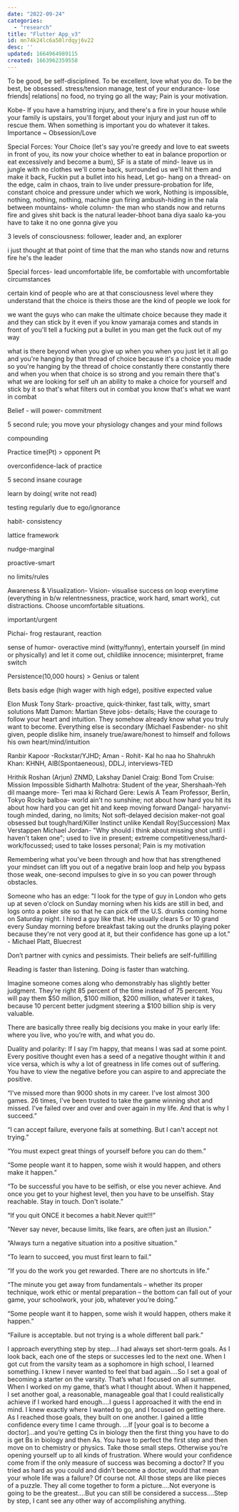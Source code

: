 ```yaml
---
date: "2022-09-24"
categories: 
  - "research"
title: "Flutter App_v3"
id: mn74k24lc6a50lrdqyj6v22
desc: ''
updated: 1664964989115
created: 1663962359558
---
```




To be good, be self-disciplined. To be excellent, love what you do. To be the best, be obsessed. stress/tension manage, test of your endurance- lose friends| relations| no food, no trying go all the way; Pain is your motivation.

Kobe- If you have a hamstring injury, and there's a fire in your house while your family is upstairs, you'll forget about your injury and just run off to rescue them. When something is important you do whatever it takes. Importance ~ Obsession/Love

Special Forces: Your Choice (let's say you're greedy and love to eat sweets in front of you, its now your choice whether to eat in balance proportion or eat excessively and become a bum), SF is a state of mind- leave us in jungle with no clothes we'll come back, surrounded us we'll hit them and make it back, Fuckin put a bullet into his head, Let go- hang on a thread- on the edge, calm in chaos, train to live under pressure-probation for life, constant choice and pressure under which we work, Nothing is impossible, nothing, nothing, nothing, machine gun firing ambush-hiding in the nala between mountains- whole column- the man who stands now and returns fire and gives shit back is the natural leader-bhoot bana diya saalo ka-you have to take it no one gonna give you

3 levels of consciousness: follower, leader and, an explorer

i just thought at that point of time that the man who stands now and returns fire he's the leader

Special forces- lead uncomfortable life, be comfortable with uncomfortable circumstances

certain kind of people who are at that consciousness level where they understand that the choice is theirs those are the kind of people we look for

we want the guys who can make the ultimate choice because they made it and they can stick by it even if you know yamaraja comes and stands in front of you'll tell a fucking put a bullet in you man get the fuck out of my way

what is there beyond when you give up when you when you just let it all go and you're hanging by that thread of choice because it's a choice you made so you're hanging by the thread of choice constantly there constantly there and when you when that choice is so strong and you remain there that's what we are looking for self uh an ability to make a choice for yourself and stick by it so that's what filters out in combat you know that's what we want in combat 

Belief - will power- commitment

5 second rule; you move your physiology changes and your mind follows

compounding

Practice time(Pt) > opponent Pt

overconfidence-lack of practice

5 second insane courage

learn by doing( write not read)

testing regularly due to ego/ignorance

habit- consistency

lattice framework

nudge-marginal

proactive-smart

no limits/rules

Awareness & Visualization- Vision- visualise success on loop everytime (everything in b/w relentnessness, practice, work hard, smart work), cut distractions. Choose uncomfortable situations.

important/urgent

Pichai- frog restaurant, reaction

sense of humor- overactive mind (witty/funny), entertain yourself (in mind or physically) and let it come out, childlike innocence; misinterpret, frame switch


Persistence(10,000 hours) > Genius or talent

Bets basis edge (high wager with high edge), positive expected value


Elon Musk
Tony Stark- proactive, quick-thinker, fast talk, witty, smart solutions
Matt Damon: Martian
Steve jobs- details; Have the courage to follow your heart and intuition. They somehow already know what you truly want to become. Everything else is secondary
(Michael Fasbender- no shit given, people dislike him, insanely true/aware/honest to himself and follows his own heart/mind/intuition


Ranbir Kapoor -Rockstar/YJHD;
Aman - Rohit- Kal ho naa ho
Shahrukh Khan: KHNH, AIB(Spontaeneous), DDLJ, interviews-TED



Hrithik Roshan (Arjun) ZNMD, Lakshay
Daniel Craig: Bond
Tom Cruise: Mission Impossible
Sidharth Malhotra: Student of the year, Shershaah-Yeh dil maange more- Teri maa ki
Richard Gere: Lewis
A Team
Professor, Berlin, Tokyo
Rocky balboa- world ain't no sunshine; not about how hard you hit its about how hard you can get hit and keep moving forward
Dangal- haryanvi- tough minded, daring, no limits; Not soft-delayed decision maker-not goal obsessed but tough/hard/Killer Instinct unlike Kendall Roy(Succession)
Max Verstappen
Michael Jordan- "Why should i think about missing shot until i haven't taken one"; used to live in present; extreme competitiveness/hard-work/focussed; used to take losses personal; Pain is my motivation


Remembering what you’ve been through and how that has strengthened your mindset can lift you out of a negative brain loop and help you bypass those weak, one-second impulses to give in so you can power through obstacles. 



Someone who has an edge: "I look for the type of guy in London who gets up at seven o'clock on Sunday morning when his kids are still in bed, and logs onto a poker site so that he can pick off the U.S. drunks coming home on Saturday night. I hired a guy like that. He usually clears 5 or 10 grand every Sunday morning before breakfast taking out the drunks playing poker because they're not very good at it, but their confidence has gone up a lot." - Michael Platt, Bluecrest

Don’t partner with cynics and pessimists. Their beliefs are self-fulfilling


Reading is faster than listening. Doing is faster than watching.


Imagine someone comes along who demonstrably has slightly better judgment. They’re right 85 percent of the time instead of 75 percent. You will pay them $50 million, $100 million, $200 million, whatever it takes, because 10 percent better judgment steering a $100 billion ship is very valuable. 


There are basically three really big decisions you make in your early life: where you live, who you’re with, and what you do.


Duality and polarity: If I say I’m happy, that means I was sad at some point. Every positive thought even has a seed of a negative thought within it and vice versa, which is why a lot of greatness in life comes out of suffering. You have to view the negative before you can aspire to and appreciate the positive.

“I've missed more than 9000 shots in my career. I've lost almost 300 games. 26 times, I've been trusted to take the game winning shot and missed. I've failed over and over and over again in my life. And that is why I succeed.”

“I can accept failure, everyone fails at something. But I can't accept not trying.”

“You must expect great things of yourself before you can do them.”

“Some people want it to happen, some wish it would happen, and others make it happen.”

“To be successful you have to be selfish, or else you never achieve. And once you get to your highest level, then you have to be unselfish. Stay reachable. Stay in touch. Don't isolate.”

“If you quit ONCE it becomes a habit.Never quit!!!”

“Never say never, because limits, like fears, are often just an illusion.”

“Always turn a negative situation into a positive situation.”

“To learn to succeed, you must first learn to fail.”

“If you do the work you get rewarded. There are no shortcuts in life.”

“The minute you get away from fundamentals – whether its proper technique, work ethic or mental preparation – the bottom can fall out of your game, your schoolwork, your job, whatever you’re doing.”

“Some people want it to happen, some wish it would happen, others make it happen.”

“Failure is acceptable. but not trying is a whole different ball park.”


I approach everything step by step….I had always set short-term goals. As I look back, each one of the steps or successes led to the next one. When I got cut from the varsity team as a sophomore in high school, I learned something. I knew I never wanted to feel that bad again….So I set a goal of becoming a starter on the varsity. That’s what I focused on all summer. When I worked on my game, that’s what I thought about. When it happened, I set another goal, a reasonable, manageable goal that I could realistically achieve if I worked hard enough….I guess I approached it with the end in mind. I knew exactly where I wanted to go, and I focused on getting there. As I reached those goals, they built on one another. I gained a little confidence every time I came through. …If [your goal is to become a doctor]…and you’re getting Cs in biology then the first thing you have to do is get Bs in biology and then As. You have to perfect the first step and then move on to chemistry or physics. Take those small steps. Otherwise you’re opening yourself up to all kinds of frustration. Where would your confidence come from if the only measure of success was becoming a doctor? If you tried as hard as you could and didn’t become a doctor, would that mean your whole life was a failure? Of course not. All those steps are like pieces of a puzzle. They all come together to form a picture….Not everyone is going to be the greatest….But you can still be considered a success….Step by step, I cant see any other way of accomplishing anything.